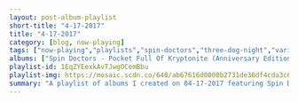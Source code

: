 ```yaml
---
layout: post-album-playlist
short-title: "4-17-2017"
title: "4-17-2017"
category: [blog, now-playing]
tags: ["now-playing","playlists","spin-doctors","three-dog-night","various-artists","the-byrds","various-artists","ac/dc","mastodon","various-artists"]
albums: ["Spin Doctors - Pocket Full Of Kryptonite (Anniversary Edition)","Three Dog Night - Three Dog Night","Various Artists - Never Twice","The Byrds - The Notorious Byrd Brothers","Various Artists - Swing Era Plus No. 3 - Cd016","AC/DC - Let There Be Rock","Mastodon - Emperor of Sand","Various Artists - DAMN."]
playlist-id: 1EqZYEexkAvTJwgOCemBbu
playlist-img: https://mosaic.scdn.co/640/ab67616d0000b2731de36df4cda3c6a5fefdf798ab67616d0000b2733031db0d7e0e45cd40b0e07cab67616d0000b2733f54486350a5c681ba9ec382ab67616d0000b27390126a3a12ad644fa6d3221c
summary: "A playlist of albums I created on 04-17-2017 featuring Spin Doctors, Three Dog Night, Various Artists, The Byrds, Various Artists, AC/DC, Mastodon, and Various Artists"
---
```


